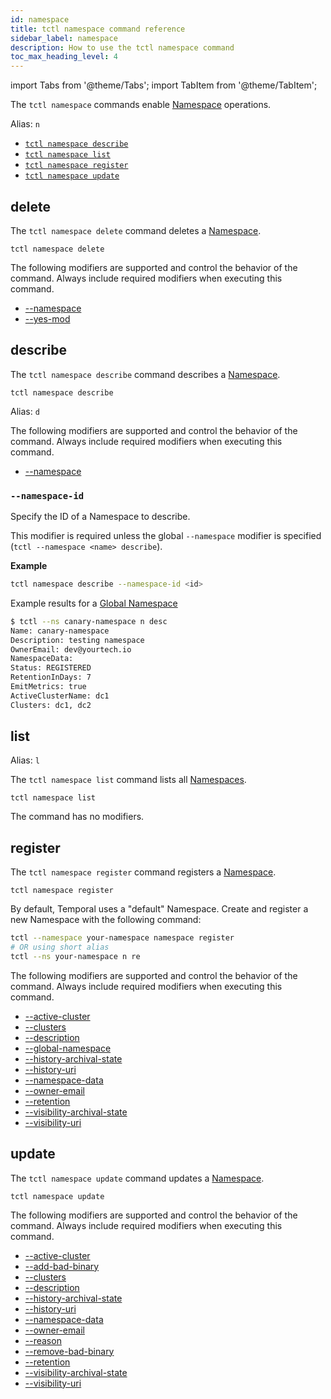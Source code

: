 ```yaml
---
id: namespace
title: tctl namespace command reference
sidebar_label: namespace
description: How to use the tctl namespace command
toc_max_heading_level: 4
---
```


<!-- THIS FILE IS GENERATED. DO NOT EDIT THIS FILE DIRECTLY -->

import Tabs from '@theme/Tabs';
import TabItem from '@theme/TabItem';

The `tctl namespace` commands enable [Namespace](/namespaces#) operations.

Alias: `n`

- [`tctl namespace describe`](#describe)
- [`tctl namespace list`](#list)
- [`tctl namespace register`](#register)
- [`tctl namespace update`](#update)

## delete

The `tctl namespace delete` command deletes a [Namespace](/namespaces#).

`tctl namespace delete`

The following modifiers are supported and control the behavior of the command.
Always include required modifiers when executing this command.

- [--namespace](/tctl/modifiers#--namespace)
- [--yes-mod](/tctl/modifiers#--yes-mod)

## describe

The `tctl namespace describe` command describes a [Namespace](/namespaces).

`tctl namespace describe`

Alias: `d`

The following modifiers are supported and control the behavior of the command.
Always include required modifiers when executing this command.

- [--namespace](/tctl/modifiers#--namespace)

### `--namespace-id`

Specify the ID of a Namespace to describe.

This modifier is required unless the global `--namespace` modifier is specified (`tctl --namespace <name> describe`).

**Example**

```bash
tctl namespace describe --namespace-id <id>
```

Example results for a [Global Namespace](/namespaces/#global-namespaces)

```bash
$ tctl --ns canary-namespace n desc
Name: canary-namespace
Description: testing namespace
OwnerEmail: dev@yourtech.io
NamespaceData:
Status: REGISTERED
RetentionInDays: 7
EmitMetrics: true
ActiveClusterName: dc1
Clusters: dc1, dc2
```

## list

Alias: `l`

The `tctl namespace list` command lists all [Namespaces](/namespaces#).

`tctl namespace list`

The command has no modifiers.

## register

The `tctl namespace register` command registers a [Namespace](/namespaces#).

`tctl namespace register`

By default, Temporal uses a "default" Namespace.
Create and register a new Namespace with the following command:

```bash
tctl --namespace your-namespace namespace register
# OR using short alias
tctl --ns your-namespace n re
```

The following modifiers are supported and control the behavior of the command.
Always include required modifiers when executing this command.

- [--active-cluster](/tctl/modifiers#)
- [--clusters](/tctl/modifiers#--clusters)
- [--description](/tctl/modifiers#--description)
- [--global-namespace](/tctl/modifiers#--global-namespace)
- [--history-archival-state](/tctl/modifiers#--history-archival-state)
- [--history-uri](/tctl/modifiers#--history-uri)
- [--namespace-data](/tctl/modifiers#--namespace-data)
- [--owner-email](tctl/modifiers#--owner-email)
- [--retention](/tctl/modifiers#--retention)
- [--visibility-archival-state](/tctl/modifiers#--visibility-archival-state)
- [--visibility-uri](/tctl/modifiers#--visibility-uri)

## update

The `tctl namespace update` command updates a [Namespace](/namespaces#).

`tctl namespace update`

The following modifiers are supported and control the behavior of the command.
Always include required modifiers when executing this command.

- [--active-cluster](/tctl/modifiers#)
- [--add-bad-binary](/tctl/modifiers#--add-bad-binary)
- [--clusters](/tctl/modifiers#--clusters)
- [--description](/tctl/modifiers#--description)
- [--history-archival-state](/tctl/modifiers#--history-archival-state)
- [--history-uri](/tctl/modifiers#--history-uri)
- [--namespace-data](/tctl/modifiers#--namespace-data)
- [--owner-email](/tctl/modifiers#--owner-email)
- [--reason](/tctl/modifiers#--reason)
- [--remove-bad-binary](/tctl/modifiers/remove-bad-binary)
- [--retention](/tctl/modifiers#--retention)
- [--visibility-archival-state](/tctl/modifiers#--visibility-archival-state)
- [--visibility-uri](/tctl/modifiers#--visibility-uri)
